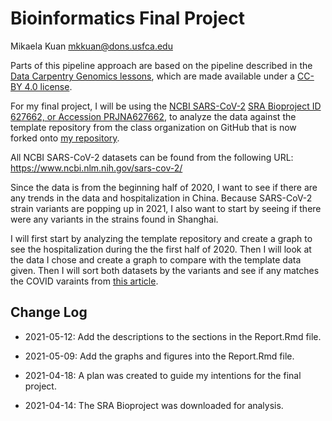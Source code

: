# Bioinformatics Final Project
Mikaela Kuan
mkkuan@dons.usfca.edu

Parts of this pipeline approach are based on the pipeline described in the [Data Carpentry Genomics lessons](https://datacarpentry.org/genomics-workshop/), which are made available under a [CC-BY 4.0 license](https://creativecommons.org/licenses/by/4.0/).

For my final project, I will be using the [NCBI SARS-CoV-2](https://www.ncbi.nlm.nih.gov/sars-cov-2/) [SRA Bioproject ID 627662, or Accession PRJNA627662](https://www.ncbi.nlm.nih.gov/bioproject/627662), to analyze the data against the template repository from the class organization on GitHub that is now forked onto [my repository](https://github.com/mkkuan/mkkuan-bioinformatics-final-project).

All NCBI SARS-CoV-2 datasets can be found from the following URL: https://www.ncbi.nlm.nih.gov/sars-cov-2/

Since the data is from the beginning half of 2020, I want to see if there are any trends in the data and hospitalization in China. Because SARS-CoV-2 strain variants are popping up in 2021, I also want to start by seeing if there were any variants in the strains found in Shanghai.

I will first start by analyzing the template repository and create a graph to see the hospitalization during the the first half of 2020. Then I will look at the data I chose and create a graph to compare with the template data given. Then I will sort both datasets by the variants and see if any matches the COVID varaints from [this article](https://www.nytimes.com/interactive/2021/health/coronavirus-variant-tracker.html).

## Change Log
* 2021-05-12: Add the descriptions to the sections in the Report.Rmd file.

* 2021-05-09: Add the graphs and figures into the Report.Rmd file.

* 2021-04-18: A plan was created to guide my intentions for the final project.

* 2021-04-14: The SRA Bioproject was downloaded for analysis.
